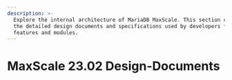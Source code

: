 ```yaml
---
description: >-
  Explore the internal architecture of MariaDB MaxScale. This section contains
  the detailed design documents and specifications used by developers for core
  features and modules.
---
```


# MaxScale 23.02 Design-Documents

